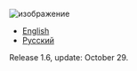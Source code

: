 ![изображение](https://user-images.githubusercontent.com/74359983/143488022-4b7a0dcc-ef53-4d87-b229-9eeef3dcee63.png)

- [English](https://github.com/cubelius/minecraft-server-optimization/blob/main/Eng.md)
- [Русский](https://github.com/cubelius/minecraft-server-optimization/blob/main/Ru.md)

Release 1.6, update: October 29.
